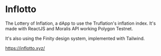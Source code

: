 # Inflotto

The Lottery of Inflation, a dApp to use the Truflation's inflation index. It's made with ReactJS and Moralis API working Polygon Testnet.

It's also using the Finity design system, implemented with Tailwind.

https://inflotto.xyz/

